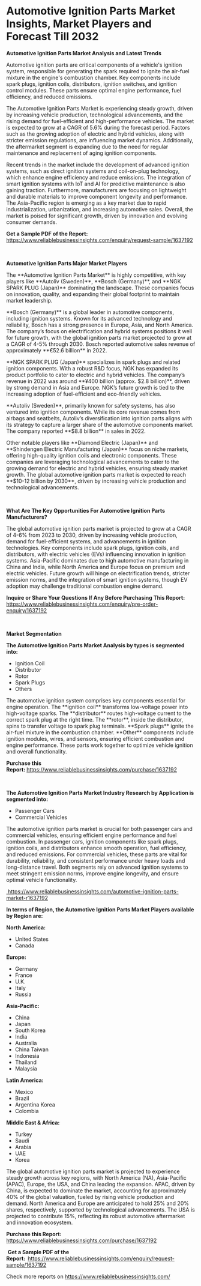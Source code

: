 <p><h1>Automotive Ignition Parts Market Insights, Market Players and Forecast Till 2032</h1></p><p><strong>Automotive Ignition Parts Market Analysis and Latest Trends</strong></p>
<p><p>Automotive ignition parts are critical components of a vehicle's ignition system, responsible for generating the spark required to ignite the air-fuel mixture in the engine's combustion chamber. Key components include spark plugs, ignition coils, distributors, ignition switches, and ignition control modules. These parts ensure optimal engine performance, fuel efficiency, and reduced emissions.</p><p>The Automotive Ignition Parts Market is experiencing steady growth, driven by increasing vehicle production, technological advancements, and the rising demand for fuel-efficient and high-performance vehicles. The market is expected to grow at a CAGR of 5.6% during the forecast period. Factors such as the growing adoption of electric and hybrid vehicles, along with stricter emission regulations, are influencing market dynamics. Additionally, the aftermarket segment is expanding due to the need for regular maintenance and replacement of aging ignition components.</p><p>Recent trends in the market include the development of advanced ignition systems, such as direct ignition systems and coil-on-plug technology, which enhance engine efficiency and reduce emissions. The integration of smart ignition systems with IoT and AI for predictive maintenance is also gaining traction. Furthermore, manufacturers are focusing on lightweight and durable materials to improve component longevity and performance. The Asia-Pacific region is emerging as a key market due to rapid industrialization, urbanization, and increasing automotive sales. Overall, the market is poised for significant growth, driven by innovation and evolving consumer demands.</p></p>
<p><strong>Get a Sample PDF of the Report:&nbsp;</strong> <a href="https://www.reliablebusinessinsights.com/enquiry/request-sample/1637192?utm_campaign=75&utm_medium=2&utm_source=Github&utm_content=ia&utm_term=21012025&utm_id=automotive-ignition-parts">https://www.reliablebusinessinsights.com/enquiry/request-sample/1637192</a></p>
<p>&nbsp;</p>
<p><strong>Automotive Ignition Parts Major Market Players</strong></p>
<p><p>The **Automotive Ignition Parts Market** is highly competitive, with key players like **Autoliv (Sweden)**, **Bosch (Germany)**, and **NGK SPARK PLUG (Japan)** dominating the landscape. These companies focus on innovation, quality, and expanding their global footprint to maintain market leadership.</p><p>**Bosch (Germany)** is a global leader in automotive components, including ignition systems. Known for its advanced technology and reliability, Bosch has a strong presence in Europe, Asia, and North America. The company’s focus on electrification and hybrid systems positions it well for future growth, with the global ignition parts market projected to grow at a CAGR of 4-5% through 2030. Bosch reported automotive sales revenue of approximately **€52.6 billion** in 2022.</p><p>**NGK SPARK PLUG (Japan)** specializes in spark plugs and related ignition components. With a robust R&D focus, NGK has expanded its product portfolio to cater to electric and hybrid vehicles. The company’s revenue in 2022 was around **¥400 billion (approx. $2.8 billion)**, driven by strong demand in Asia and Europe. NGK’s future growth is tied to the increasing adoption of fuel-efficient and eco-friendly vehicles.</p><p>**Autoliv (Sweden)**, primarily known for safety systems, has also ventured into ignition components. While its core revenue comes from airbags and seatbelts, Autoliv’s diversification into ignition parts aligns with its strategy to capture a larger share of the automotive components market. The company reported **$8.8 billion** in sales in 2022.</p><p>Other notable players like **Diamond Electric (Japan)** and **Shindengen Electric Manufacturing (Japan)** focus on niche markets, offering high-quality ignition coils and electronic components. These companies are leveraging technological advancements to cater to the growing demand for electric and hybrid vehicles, ensuring steady market growth. The global automotive ignition parts market is expected to reach **$10-12 billion by 2030**, driven by increasing vehicle production and technological advancements.</p></p>
<p>&nbsp;</p>
<p><strong>What Are The Key Opportunities For Automotive Ignition Parts Manufacturers?</strong></p>
<p><p>The global automotive ignition parts market is projected to grow at a CAGR of 4-6% from 2023 to 2030, driven by increasing vehicle production, demand for fuel-efficient systems, and advancements in ignition technologies. Key components include spark plugs, ignition coils, and distributors, with electric vehicles (EVs) influencing innovation in ignition systems. Asia-Pacific dominates due to high automotive manufacturing in China and India, while North America and Europe focus on premium and electric vehicles. Future growth will hinge on electrification trends, stricter emission norms, and the integration of smart ignition systems, though EV adoption may challenge traditional combustion engine demand.</p></p>
<p><strong>Inquire or Share Your Questions If Any Before Purchasing This Report:</strong> <a href="https://www.reliablebusinessinsights.com/enquiry/pre-order-enquiry/1637192?utm_campaign=75&utm_medium=2&utm_source=Github&utm_content=ia&utm_term=21012025&utm_id=automotive-ignition-parts">https://www.reliablebusinessinsights.com/enquiry/pre-order-enquiry/1637192</a></p>
<p>&nbsp;</p>
<p><strong>Market Segmentation</strong></p>
<p><strong>The Automotive Ignition Parts Market Analysis by types is segmented into:</strong></p>
<p><ul><li>Ignition Coil</li><li>Distributor</li><li>Rotor</li><li>Spark Plugs</li><li>Others</li></ul></p>
<p><p>The automotive ignition system comprises key components essential for engine operation. The **ignition coil** transforms low-voltage power into high-voltage sparks. The **distributor** routes high-voltage current to the correct spark plug at the right time. The **rotor**, inside the distributor, spins to transfer voltage to spark plug terminals. **Spark plugs** ignite the air-fuel mixture in the combustion chamber. **Other** components include ignition modules, wires, and sensors, ensuring efficient combustion and engine performance. These parts work together to optimize vehicle ignition and overall functionality.</p></p>
<p><strong>Purchase this Report:&nbsp;</strong><a href="https://www.reliablebusinessinsights.com/purchase/1637192?utm_campaign=75&utm_medium=2&utm_source=Github&utm_content=ia&utm_term=21012025&utm_id=automotive-ignition-parts">https://www.reliablebusinessinsights.com/purchase/1637192</a></p>
<p>&nbsp;</p>
<p><strong>The Automotive Ignition Parts Market Industry Research by Application is segmented into:</strong></p>
<p><ul><li>Passenger Cars</li><li>Commercial Vehicles</li></ul></p>
<p><p>The automotive ignition parts market is crucial for both passenger cars and commercial vehicles, ensuring efficient engine performance and fuel combustion. In passenger cars, ignition components like spark plugs, ignition coils, and distributors enhance smooth operation, fuel efficiency, and reduced emissions. For commercial vehicles, these parts are vital for durability, reliability, and consistent performance under heavy loads and long-distance travel. Both segments rely on advanced ignition systems to meet stringent emission norms, improve engine longevity, and ensure optimal vehicle functionality.</p></p>
<p><a href="https://www.reliablebusinessinsights.com/automotive-ignition-parts-market-r1637192?utm_campaign=75&utm_medium=2&utm_source=Github&utm_content=ia&utm_term=21012025&utm_id=automotive-ignition-parts">&nbsp;https://www.reliablebusinessinsights.com/automotive-ignition-parts-market-r1637192</a></p>
<p><strong>In terms of Region, the Automotive Ignition Parts Market Players available by Region are:</strong></p>
<p>
    <p> <strong> North America: </strong>
        <ul>
            <li>United States</li>
            <li>Canada</li>
        </ul>
        </p> 
    <p> <strong> Europe: </strong>
        <ul>
            <li>Germany</li>
            <li>France</li>
            <li>U.K.</li>
            <li>Italy</li>
            <li>Russia</li>
        </ul>
        </p> 
    <p> <strong> Asia-Pacific: </strong>
        <ul>
            <li>China</li>
            <li>Japan</li>
            <li>South Korea</li>
            <li>India</li>
            <li>Australia</li>
            <li>China Taiwan</li>
            <li>Indonesia</li>
            <li>Thailand</li>
            <li>Malaysia</li>
        </ul>
        </p> 
    <p> <strong> Latin America: </strong>
        <ul>
            <li>Mexico</li>
            <li>Brazil</li>
            <li>Argentina Korea</li>
            <li>Colombia</li>
        </ul>
        </p> 
    <p> <strong> Middle East & Africa: </strong>
        <ul>
            <li>Turkey</li>
            <li>Saudi</li>
            <li>Arabia</li>
            <li>UAE</li>
            <li>Korea</li>
        </ul>
    </p>
    </p>
<p><p>The global automotive ignition parts market is projected to experience steady growth across key regions, with North America (NA), Asia-Pacific (APAC), Europe, the USA, and China leading the expansion. APAC, driven by China, is expected to dominate the market, accounting for approximately 40% of the global valuation, fueled by rising vehicle production and demand. North America and Europe are anticipated to hold 25% and 20% shares, respectively, supported by technological advancements. The USA is projected to contribute 15%, reflecting its robust automotive aftermarket and innovation ecosystem.</p></p>
<p><strong>Purchase this Report: </strong><a href="https://www.reliablebusinessinsights.com/purchase/1637192?utm_campaign=75&utm_medium=2&utm_source=Github&utm_content=ia&utm_term=21012025&utm_id=automotive-ignition-parts">https://www.reliablebusinessinsights.com/purchase/1637192</a></p>
<p>&nbsp;<strong>Get a Sample PDF of the Report:&nbsp;&nbsp;</strong><a href="https://www.reliablebusinessinsights.com/enquiry/request-sample/1637192?utm_campaign=75&utm_medium=2&utm_source=Github&utm_content=ia&utm_term=21012025&utm_id=automotive-ignition-parts">https://www.reliablebusinessinsights.com/enquiry/request-sample/1637192</a></p>
<p><strong></strong></p>
<p>Check more reports on <a href="https://www.reliablebusinessinsights.com/?utm_campaign=75&utm_medium=2&utm_source=Github&utm_content=ia&utm_term=21012025&utm_id=automotive-ignition-parts">https://www.reliablebusinessinsights.com/</a></p>
